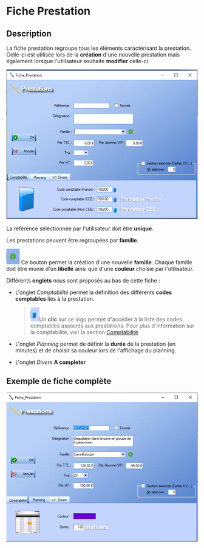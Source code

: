 # Fiche Prestation



## Description



La fiche prestation regroupe tous les éléments caractérisant la prestation. Celle-ci est utilisée lors de la **création** d'une nouvelle prestation mais également lorsque l'utilisateur souhaite **modifier** celle-ci.

![image-20250613103114388](../img/image-20250613103114388.png)



La référence sélectionnée par l'utilisateur doit être **unique**.

Les prestations peuvent être regroupées par **famille**.

![image-20250613103334025](../img/image-20250613103334025.png)  Ce bouton permet la création d'une nouvelle **famille**. Chaque famille doit être munie d'un **libellé** ainsi que d'une **couleur** choisie par l'utilisateur.



Différents **onglets** nous sont proposés au bas de cette fiche :

- L'onglet _Comptabilité_ permet la définition des différents **codes comptables** liés à la prestation.

  > ![image-20250613103835371](../img/image-20250613103835371.png)Un **clic** sur ce logo permet d'accéder à la liste des codes comptables associés aux prestations. Pour plus d'information sur la comptabilité, voir la section [Comptabilité](?)

- L'onglet _Planning_ permet de définir la **durée** de la prestation (en minutes) et de choisir sa couleur lors de l'affichage du planning.

- L'onglet _Divers_  **A completer**



## Exemple de fiche complète

![image-20250613105135722](../img/image-20250613105135722.png)





 